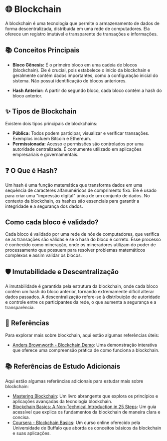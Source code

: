 # 🌐 Blockchain

A blockchain é uma tecnologia que permite o armazenamento de dados de forma descentralizada, distribuída em uma rede de computadores. Ela oferece um registro imutável e transparente de transações e informações.

## 📚 Conceitos Principais

* **Bloco Gênesis:** É o primeiro bloco em uma cadeia de blocos (blockchain). Ele é crucial, pois estabelece o início da blockchain e geralmente contém dados importantes, como a configuração inicial do sistema. Não possui identificação de blocos anteriores.

* **Hash Anterior:** A partir do segundo bloco, cada bloco contém a hash do bloco anterior.

## ✨ Tipos de Blockchain

Existem dois tipos principais de blockchains:

* **Pública:** Todos podem participar, visualizar e verificar transações. Exemplos incluem Bitcoin e Ethereum.
* **Permissionada:** Acesso e permissões são controlados por uma autoridade centralizada. É comumente utilizado em aplicações empresariais e governamentais.

## ❓ O Que é Hash?

Um hash é uma função matemática que transforma dados em uma sequência de caracteres alfanuméricos de comprimento fixo. Ele é usado para criar uma "impressão digital" única de um conjunto de dados. No contexto da blockchain, os hashes são essenciais para garantir a integridade e a segurança dos dados.

## Como cada bloco é validado?

Cada bloco é validado por uma rede de nós de computadores, que verifica se as transações são válidas e se o hash do bloco é correto. Esse processo é conhecido como mineração, onde os mineradores utilizam do poder de processamento que possuem para resolver problemas matemáticos complexos e assim validar os blocos.

## 🛡️ Imutabilidade e Descentralização

A imutabilidade é garantida pela estrutura da blockchain, onde cada bloco contém um hash do bloco anterior, tornando extremamente difícil alterar dados passados. A descentralização refere-se à distribuição de autoridade e controle entre os participantes da rede, o que aumenta a segurança e a transparência.

## 📎 Referências

Para explorar mais sobre blockchain, aqui estão algumas referências úteis:

* [Anders Brownworth - Blockchain Demo](https://andersbrownworth.com/blockchain/): Uma demonstração interativa que oferece uma compreensão prática de como funciona a blockchain.

## 📚 Referências de Estudo Adicionais

Aqui estão algumas referências adicionais para estudar mais sobre blockchain:

* [Mastering Blockchain](https://www.amazon.com/Mastering-Blockchain-Unlocking-Economy-Technology/dp/1492054692): Um livro abrangente que explora os princípios e aplicações avançadas da tecnologia blockchain.
* [Blockchain Basics: A Non-Technical Introduction in 25 Steps](https://www.amazon.com/Blockchain-Basics-Non-Technical-Introduction-Steps/dp/1484256301): Um guia acessível que explica os fundamentos da blockchain de maneira clara e concisa.
* [Coursera - Blockchain Basics](https://www.coursera.org/learn/blockchain-basics): Um curso online oferecido pela Universidade de Buffalo que aborda os conceitos básicos da blockchain e suas aplicações.
